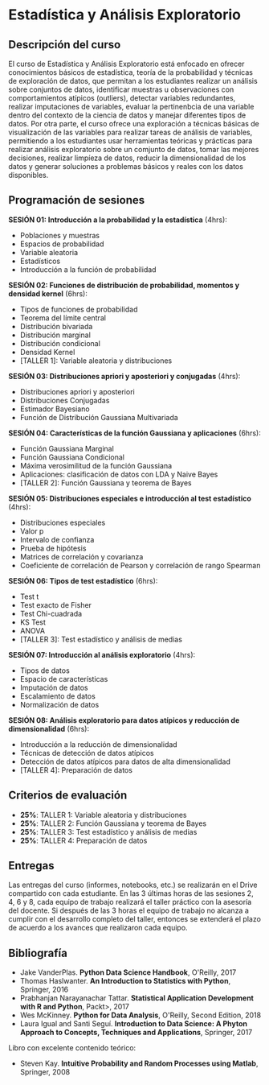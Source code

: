# Estadística y Análisis Exploratorio

## Descripción del curso

El curso de Estadística y Análisis Exploratorio está enfocado en ofrecer conocimientos básicos de estadística, teoría de la probabilidad y técnicas de exploración de datos, que permitan a los estudiantes realizar un análisis
sobre conjuntos de datos, identificar muestras u observaciones con comportamientos atípicos (outliers), detectar variables redundantes, realizar imputaciones de variables, evaluar la pertinenbcia de una variable dentro del contexto
de la ciencia de datos y manejar diferentes tipos de datos. Por otra parte, el curso ofrece una exploración a técnicas básicas de visualización de las variables para realizar tareas de análisis de variables, permitiendo a los
estudiantes usar herramientas teóricas y prácticas para realizar análisis exploratorio sobre un comjunto de datos, tomar las mejores decisiones, realizar limpíeza de datos, reducir la dimensionalidad de los datos y generar 
soluciones a problemas básicos y reales con los datos disponibles. 

## Programación de sesiones

**SESIÓN 01: Introducción a la probabilidad y la estadística** (4hrs):

- Poblaciones y muestras  
- Espacios de probabilidad
- Variable aleatoria
- Estadísticos
- Introducción a la función de probabilidad

**SESIÓN 02: Funciones de distribución de probabilidad, momentos y densidad kernel** (6hrs):

- Tipos de funciones de probabilidad
- Teorema del límite central
- Distribución bivariada
- Distribución marginal
- Distribución condicional
- Densidad Kernel
- [TALLER 1]: Variable aleatoria y distribuciones 

**SESIÓN 03: Distribuciones apriori y aposteriori y conjugadas** (4hrs):

- Distribuciones apriori y aposteriori
- Distribuciones Conjugadas
- Estimador Bayesiano
- Función de Distribución Gaussiana Multivariada

**SESIÓN 04: Características de la función Gaussiana y aplicaciones** (6hrs):

- Función Gaussiana Marginal
- Función Gaussiana Condicional
- Máxima verosimilitud de la función Gaussiana
- Aplicaciones: clasificación de datos con LDA y Naive Bayes
- [TALLER 2]: Función Gaussiana y teorema de Bayes

**SESIÓN 05: Distribuciones especiales e introducción al test estadístico** (4hrs):

- Distribuciones especiales
- Valor p
- Intervalo de confianza
- Prueba de hipótesis
- Matrices de correlación y covarianza
- Coeficiente de correlación de Pearson y correlación de rango Spearman

**SESIÓN 06: Tipos de test estadístico** (6hrs):

- Test t
- Test exacto de Fisher
- Test Chi-cuadrada
- KS Test
- ANOVA
- [TALLER 3]: Test estadístico y análisis de medias

**SESIÓN 07: Introducción al análisis exploratorio** (4hrs):

- Tipos de datos
- Espacio de características
- Imputación de datos
- Escalamiento de datos
- Normalización de datos

**SESIÓN 08: Análisis exploratorio para datos atípicos y reducción de dimensionalidad** (6hrs):

- Introducción a la reducción de dimensionalidad
- Técnicas de detección de datos atípicos
- Detección de datos atípicos para datos de alta dimensionalidad
- [TALLER 4]: Preparación de datos

## Criterios de evaluación

- **25%**: TALLER 1: Variable aleatoria y distribuciones
- **25%**: TALLER 2: Función Gaussiana y teorema de Bayes
- **25%**: TALLER 3: Test estadístico y análisis de medias
- **25%**: TALLER 4: Preparación de datos

## Entregas

Las entregas del curso (informes, notebooks, etc.) se realizarán en el Drive compartido con cada estudiante. En las 3 últimas horas de las sesiones 2, 4, 6 y 8, cada equipo de trabajo realizará el taller práctico con la
asesoría del docente. Si después de las 3 horas el equipo de trabajo no alcanza a cumplir con el desarrollo completo del taller, entonces se extenderá el plazo de acuerdo a los avances que realizaron cada equipo.

## Bibliografía

- Jake VanderPlas. **Python Data Science Handbook**, O'Reilly, 2017
- Thomas Haslwanter. **An Introduction to Statistics with Python**, Springer, 2016
- Prabhanjan Narayanachar Tattar. **Statistical Application Development with R and Python**, Packt>, 2017
- Wes McKinney. **Python for Data Analysis**, O'Reilly, Second Edition, 2018
- Laura Igual and Santi Seguí. **Introduction to Data Science: A Phyton Approach to Concepts, Techniques and Applications**, Springer, 2017

Libro con excelente contenido teórico:

- Steven Kay. **Intuitive Probability and Random Processes using Matlab**, Springer, 2008